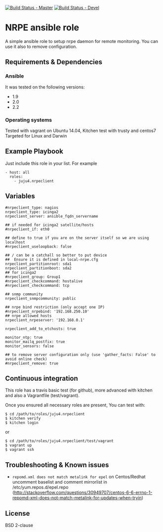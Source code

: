 [![Build Status - Master](https://travis-ci.org/juju4/ansible-nrpeclient.svg?branch=master)](https://travis-ci.org/juju4/ansible-nrpeclient)
[![Build Status - Devel](https://travis-ci.org/juju4/ansible-nrpeclient.svg?branch=devel)](https://travis-ci.org/juju4/ansible-nrpeclient/branches)
# NRPE ansible role

A simple ansible role to setup nrpe daemon for remote monitoring.
You can use it also to remove configuration.

## Requirements & Dependencies

### Ansible
It was tested on the following versions:
 * 1.9
 * 2.0
 * 2.2

### Operating systems

Tested with vagrant on Ubuntu 14.04, Kitchen test with trusty and centos7
Targeted for Linux and Darwin

## Example Playbook

Just include this role in your list.
For example

```
- host: all
  roles:
    - juju4.nrpeclient
```

## Variables

```
#nrpeclient_type: nagios
nrpeclient_type: icinga2
nrpeclient_server: ansible_fqdn_servername

## if needed for icinga2 satellite/hosts
#nrpeclient_if: eth0

## define to true if you are on the server itself so we are using localhost
#nrpeclient_useloopback: false

## / can be a catchall so better to put device
##  Ensure it is defined in local-nrpe.cfg
nrpeclient_partitionroot: sda1
nrpeclient_partitionboot: sda2
## for icinga2
#nrpeclient_group: Group1
#nrpeclient_checkcommand: hostalive
#nrpeclient_checkcommand: tcp

## snmp community
nrpeclient_snmpcommunity: public

## nrpe bind restriction (only accept one IP)
#nrpeclient_nrpebind: '192.168.250.10'
## nrpe allowed hosts
nrpeclient_nrpeserver: '192.168.0.1'

nrpeclient_add_to_etchosts: true

monitor_ntp: true
monitor_mailq_postfix: true
monitor_sensors: false

## to remove server configuration only (use 'gather_facts: False' to avoid online check)
#nrpeclient_remove: true
```

## Continuous integration

This role has a travis basic test (for github), more advanced with kitchen and also a Vagrantfile (test/vagrant).

Once you ensured all necessary roles are present, You can test with:
```
$ cd /path/to/roles/juju4.nrpeclient
$ kitchen verify
$ kitchen login
```
or
```
$ cd /path/to/roles/juju4.nrpeclient/test/vagrant
$ vagrant up
$ vagrant ssh
```

## Troubleshooting & Known issues

* ```repomd.xml does not match metalink for epel``` on Centos/Redhat
uncomment baselist and comment mirrorlist in /etc/yum.repos.d/epel.repo
(http://stackoverflow.com/questions/30949707/centos-6-6-errno-1-repomd-xml-does-not-match-metalink-for-updates-when-tryin)


## License

BSD 2-clause

